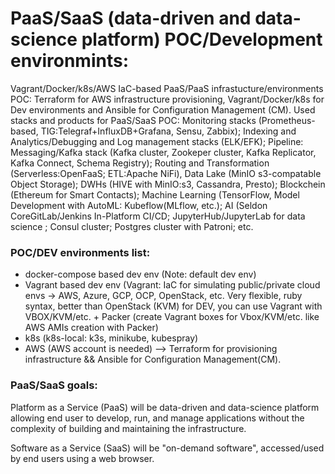 # PaaS/SaaS (data-driven and data-science platform) POC/Development environmints:

Vagrant/Docker/k8s/AWS IaC-based PaaS/PaaS infrastucture/environments POC: Terraform for AWS infrastructure provisioning, Vagrant/Docker/k8s for Dev environments and Ansible for Configuration Management (CM). Used stacks and products for PaaS/SaaS POC: Monitoring stacks (Prometheus-based, TIG:Telegraf+InfluxDB+Grafana, Sensu, Zabbix); Indexing and Analytics/Debugging and Log management stacks (ELK/EFK); Pipeline: Messaging/Kafka stack (Kafka cluster, Zookeper cluster, Kafka Replicator, Kafka Connect, Schema Registry); Routing and Transformation (Serverless:OpenFaaS; ETL:Apache NiFi), Data Lake (MinIO s3-compatable Object Storage); DWHs (HIVE with MinIO:s3, Cassandra, Presto); Blockchein (Ethereum for Smart Contacts); Machine Learning (TensorFlow, Model Development with AutoML: Kubeflow(MLflow, etc.); AI (Seldon CoreGitLab/Jenkins In-Platform CI/CD; JupyterHub/JupyterLab for data science ; Consul cluster; Postgres cluster with Patroni; etc.

### POC/DEV environments list:

- docker-compose based dev env (Note: default dev env) 
- Vagrant based dev env (Vagrant: IaC for simulating public/private cloud envs -> AWS, Azure, GCP, OCP, OpenStack, etc. Very flexible, ruby syntax, better than OpenStack (KVM) for DEV, you can use Vagrant with VBOX/KVM/etc. + Packer (create Vagrant boxes for Vbox/KVM/etc. like AWS AMIs creation with Packer)
- k8s (k8s-local: k3s, minikube, kubespray)
- AWS (AWS account is needed) —> Terraform for provisioning infrastructure && Ansible for Configuration Management(CM). 

### PaaS/SaaS goals:

Platform as a Service (PaaS) will be data-driven and data-science platform allowing end user to develop, run, and manage applications without the complexity of building and maintaining the infrastructure.

Software as a Service (SaaS) will be "on-demand software", accessed/used by end users using a web browser.

